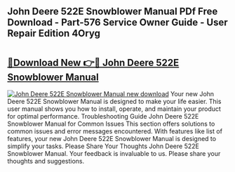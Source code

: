 ## John Deere 522E Snowblower Manual PDf Free Download - Part-576 Service Owner Guide - User Repair Edition 4Oryg

# <h2><a href="http://bc92408.oget.top/?id=John+Deere+522E+Snowblower+Manual">🔗Download New 👉🔴 John Deere 522E Snowblower Manual</a></h2>

[![John Deere 522E Snowblower Manual new download](https://i.imgur.com/5g1atiW.png)](http://bc92408.oget.top/?id=John+Deere+522E+Snowblower+Manual)
Your new John Deere 522E Snowblower Manual is designed to make your life easier. This user manual shows you how to install, operate, and maintain your product for optimal performance. Troubleshooting Guide John Deere 522E Snowblower Manual for Common Issues This section offers solutions to common issues and error messages encountered. With features like list of features, your new John Deere 522E Snowblower Manual is designed to simplify your tasks. Please Share Your Thoughts John Deere 522E Snowblower Manual. Your feedback is invaluable to us. Please share your thoughts and suggestions.
